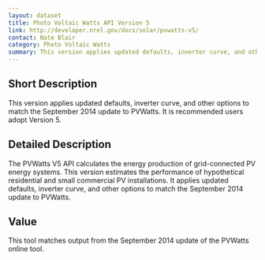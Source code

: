 ```yaml
---
layout: dataset
title: Photo Voltaic Watts API Version 5
link: http://developer.nrel.gov/docs/solar/pvwatts-v5/
contact: Nate Blair
category: Photo Voltaic Watts
summary: This version applies updated defaults, inverter curve, and other options to match the September 2014 update to PVWatts. It is recommended users adopt Version 5.
---
```


## Short Description

This version applies updated defaults, inverter curve, and other options to match the September 2014 update to PVWatts. It is recommended users adopt Version 5.

## Detailed Description

The PVWatts V5 API calculates the energy production
of grid-connected PV energy systems. This version
estimates the performance of hypothetical residential
and small commercial PV installations. It applies
updated defaults, inverter curve, and other options
to match the September 2014 update to PVWatts.

## Value

This tool matches output from the September 2014
update of the PVWatts online tool.
